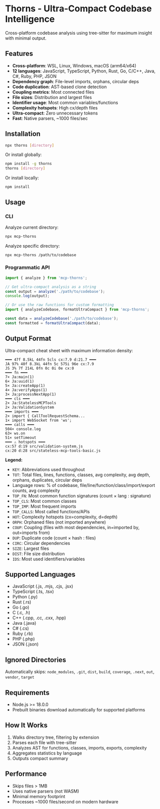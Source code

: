 # Thorns - Ultra-Compact Codebase Intelligence

Cross-platform codebase analysis using tree-sitter for maximum insight with minimal output.

## Features

- **Cross-platform**: WSL, Linux, Windows, macOS (arm64/x64)
- **12 languages**: JavaScript, TypeScript, Python, Rust, Go, C/C++, Java, C#, Ruby, PHP, JSON
- **Dependency graph**: File-level imports, orphans, circular deps
- **Code duplication**: AST-based clone detection
- **Coupling metrics**: Most connected files
- **File sizes**: Distribution and largest files
- **Identifier usage**: Most common variables/functions
- **Complexity hotspots**: High cx/depth files
- **Ultra-compact**: Zero unnecessary tokens
- **Fast**: Native parsers, ~1000 files/sec

## Installation

```bash
npx thorns [directory]
```

Or install globally:

```bash
npm install -g thorns
thorns [directory]
```

Or install locally:

```bash
npm install
```

## Usage

### CLI

Analyze current directory:
```bash
npx mcp-thorns
```

Analyze specific directory:
```bash
npx mcp-thorns /path/to/codebase
```

### Programmatic API

```javascript
import { analyze } from 'mcp-thorns';

// Get ultra-compact analysis as a string
const output = analyze('./path/to/codebase');
console.log(output);

// Or use the raw functions for custom formatting
import { analyzeCodebase, formatUltraCompact } from 'mcp-thorns';

const data = analyzeCodebase('./path/to/codebase');
const formatted = formatUltraCompact(data);
```

## Output Format

Ultra-compact cheat sheet with maximum information density:

```
━━━ 47f 8.5kL 44fn 5cls cx:7.9 d:21.7 ━━━
JA 97% 40f 8.3kL 44fn 5c 575i 96e cx:7.9
JS 3% 7f 214L 0fn 0c 0i 0e cx:0
━━━ fn ━━━
7× Ja:main(1)
6× Ja:uuid(1)
5× Ja:createApp(1)
4× Ja:verifyApps(1)
3× Ja:processNextApp(1)
━━━ cls ━━━
2× Ja:StatelessMCPTools
2× Ja:ValidationSystem
━━━ imports ━━━
2× import { CallToolRequestSchema...
1× import WebSocket from 'ws';
━━━ calls ━━━
504× console.log
63× ws.on
51× setTimeout
━━━ ⚠ hotspots ━━━
cx:57 d:19 src/validation-system.js
cx:20 d:28 src/stateless-mcp-tools-basic.js
```

**Legend:**
- `KEY`: Abbreviations used throughout
- `TOT`: Total files, lines, functions, classes, avg complexity, avg depth, orphans, duplicates, circular deps
- Language rows: % of codebase, file/line/function/class/import/export counts, avg complexity
- `TOP_FN`: Most common function signatures (count × lang : signature)
- `TOP_CLS`: Most common classes
- `TOP_IMP`: Most frequent imports
- `TOP_CALLS`: Most called functions/APIs
- `HOT`: Complexity hotspots (cx=complexity, d=depth)
- `ORPH`: Orphaned files (not imported anywhere)
- `COUP`: Coupling (files with most dependencies, in=imported by, out=imports from)
- `DUP`: Duplicate code (count × hash : files)
- `CIRC`: Circular dependencies
- `SIZE`: Largest files
- `DIST`: File size distribution
- `IDS`: Most used identifiers/variables

## Supported Languages

- JavaScript (.js, .mjs, .cjs, .jsx)
- TypeScript (.ts, .tsx)
- Python (.py)
- Rust (.rs)
- Go (.go)
- C (.c, .h)
- C++ (.cpp, .cc, .cxx, .hpp)
- Java (.java)
- C# (.cs)
- Ruby (.rb)
- PHP (.php)
- JSON (.json)

## Ignored Directories

Automatically skips: `node_modules`, `.git`, `dist`, `build`, `coverage`, `.next`, `out`, `vendor`, `target`

## Requirements

- Node.js >= 18.0.0
- Prebuilt binaries download automatically for supported platforms

## How It Works

1. Walks directory tree, filtering by extension
2. Parses each file with tree-sitter
3. Analyzes AST for functions, classes, imports, exports, complexity
4. Aggregates statistics by language
5. Outputs compact summary

## Performance

- Skips files > 1MB
- Uses native parsers (not WASM)
- Minimal memory footprint
- Processes ~1000 files/second on modern hardware